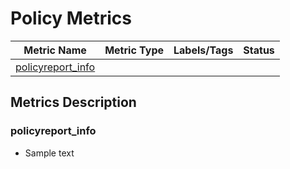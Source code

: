 # Policy Metrics

| Metric Name                             | Metric Type | Labels/Tags | Status |
|-----------------------------------------|-------------|-------------|--------|
| [policyreport_info](#policyreport_info) |             |             |        |

## Metrics Description

### policyreport_info

- Sample text
